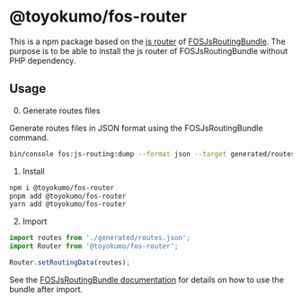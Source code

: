 # @toyokumo/fos-router

This is a npm package based on the [js router]((https://github.com/FriendsOfSymfony/FOSJsRoutingBundle/blob/3.5.0/Resources/js/router.ts)) of [FOSJsRoutingBundle](https://github.com/FriendsOfSymfony/FOSJsRoutingBundle).
The purpose is to be able to install the js router of FOSJsRoutingBundle without PHP dependency.

## Usage

0. Generate routes files

Generate routes files in JSON format using the FOSJsRoutingBundle command.

```bash
bin/console fos:js-routing:dump --format json --target generated/routes.js
```

1. Install

```bash
npm i @toyokumo/fos-router
pnpm add @toyokumo/fos-router
yarn add @toyokumo/fos-router
```

2. Import

```javascript
import routes from './generated/routes.json';
import Router from '@toyokumo/fos-router';

Router.setRoutingData(routes);
```

See the [FOSJsRoutingBundle documentation](https://github.com/FriendsOfSymfony/FOSJsRoutingBundle/blob/master/Resources/doc/usage.rst) for details on how to use the bundle after import.
